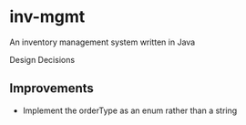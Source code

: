 # inv-mgmt
An inventory management system written in Java

Design Decisions


## Improvements ## 
- Implement the orderType as an enum rather than a string
